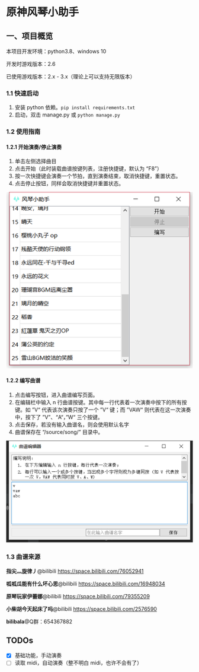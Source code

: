 # 原神风琴小助手

## 一、项目概览

本项目开发环境：python3.8、windows 10

开发时游戏版本：2.6

已使用游戏版本：2.x - 3.x（理论上可以支持无限版本）

### 1.1 快速启动

1. 安装 python 依赖。`pip install requirements.txt`
2. 启动，双击 manage.py 或  `python manage.py`

### 1.2 使用指南

#### 1.2.1 开始演奏/停止演奏

1. 单击左侧选择曲目
2. 点击开始（此时装载曲谱按键列表，注册快捷键，默认为 “F8”）
3. 按一次快捷键会演奏一个节拍，直到演奏结束，取消快捷键，重置状态。
4. 点击停止按钮，同样会取消快捷键并重置状态。

![image-1](source/mdSource/1.png)

#### 1.2.2 编写曲谱

1. 点击编写按钮，进入曲谱编写页面。
2. 在编辑栏中输入 n 行曲谱按键。其中每一行代表着一次演奏中按下的所有按键。如 ”V“ 代表该次演奏只按了一个 ”V“ 键；而 ”VAW“ 则代表在这一次演奏中，按下了 ”V”、“A“，”W“ 三个按键。
3. 点击保存，若没有输入曲谱名，则会使用默认名字
4. 曲谱保存在 “/source/song/” 目录中。

![image-2](source/mdSource/2.png)

### 1.3 曲谱来源

**指尖灬旋律丿**@bilibili https://space.bilibili.com/76052941

**呱呱瓜能有什么坏心思**@bilibili https://space.bilibili.com/16948034

**原琴玩家伊蕾娜**@bilibili https://space.bilibili.com/79355209

**小柴胡今天起床了吗**@bilibili https://space.bilibili.com/2576590

**bilibala**@Q群：654367882

## TODOs

- [x] 基础功能，手动演奏
- [ ] 读取 midi，自动演奏（整不明白 midi，也许不会有了）
